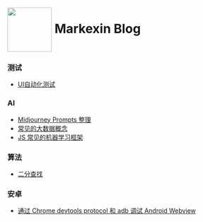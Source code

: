 <h1>
  <img style="vertical-align: middle;" src="https://github.com/markexin/markexin.github.io/assets/18322323/75cea8fd-bf25-4fb6-a67b-78bf0ad4a40f" width="100" height="100" />
  Markexin Blog
</h1>

<h3>测试</h3>

- [UI自动化测试](https://github.com/markexin/markexin.github.io/issues/1)

<h3>AI</h3>

- [Midjourney Prompts 整理](https://github.com/markexin/markexin.github.io/issues/2)
- [常见的大数据概念](https://github.com/markexin/markexin.github.io/issues/4)
- [JS 常见的机器学习框架](https://github.com/markexin/markexin.github.io/issues/5)

<h3>算法</h3>

- [二分查找](https://github.com/markexin/markexin.github.io/issues/3)

<h3>安卓</h3>

- [通过 Chrome devtools protocol 和 adb 调试 Android Webview](https://github.com/markexin/markexin.github.io/issues/6)


